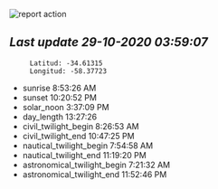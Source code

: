 ![report action](https://github.com/matiasz8/actions-for-reports/workflows/report%20action/badge.svg?branch=develop) 


## *****Last update 29-10-2020 03:59:07*****



		 Latitud: -34.61315
		 Longitud: -58.37723

 - sunrise 	 8:53:26 AM
 - sunset 	 10:20:52 PM
 - solar_noon 	 3:37:09 PM
 - day_length 	 13:27:26
 - civil_twilight_begin 	 8:26:53 AM
 - civil_twilight_end 	 10:47:25 PM
 - nautical_twilight_begin 	 7:54:58 AM
 - nautical_twilight_end 	 11:19:20 PM
 - astronomical_twilight_begin 	 7:21:32 AM
 - astronomical_twilight_end 	 11:52:46 PM
